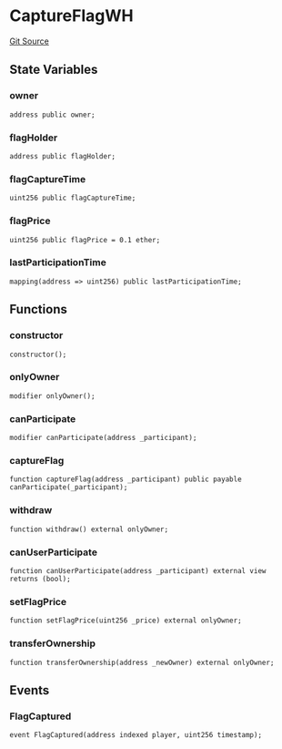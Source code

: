 # CaptureFlagWH
[Git Source](https://github.com-smastropiero/SherryLabs/sherry-contracts/blob/abea0d8e26a21a2127d6a1d9e961e252da35642b/contracts/examples/wormhole/CaptureFlagWH.sol)


## State Variables
### owner

```solidity
address public owner;
```


### flagHolder

```solidity
address public flagHolder;
```


### flagCaptureTime

```solidity
uint256 public flagCaptureTime;
```


### flagPrice

```solidity
uint256 public flagPrice = 0.1 ether;
```


### lastParticipationTime

```solidity
mapping(address => uint256) public lastParticipationTime;
```


## Functions
### constructor


```solidity
constructor();
```

### onlyOwner


```solidity
modifier onlyOwner();
```

### canParticipate


```solidity
modifier canParticipate(address _participant);
```

### captureFlag


```solidity
function captureFlag(address _participant) public payable canParticipate(_participant);
```

### withdraw


```solidity
function withdraw() external onlyOwner;
```

### canUserParticipate


```solidity
function canUserParticipate(address _participant) external view returns (bool);
```

### setFlagPrice


```solidity
function setFlagPrice(uint256 _price) external onlyOwner;
```

### transferOwnership


```solidity
function transferOwnership(address _newOwner) external onlyOwner;
```

## Events
### FlagCaptured

```solidity
event FlagCaptured(address indexed player, uint256 timestamp);
```


